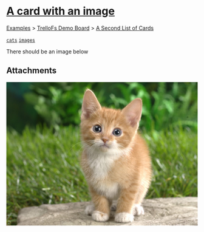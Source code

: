 # [A card with an image](https://trello.com/c/0n9J8V4r/3-a-card-with-an-image)

[Examples](../../README.md) > [TrelloFs Demo Board](../README.md) > [A Second List of Cards](README.md)

[`cats`](../Labels/cats.md) [`images`](../Labels/images.md)

There should be an image below



## Attachments

![cats-cute-cat-animal-cute-grass-photo.jpg](../../Attachments/TrelloFs_Demo_Board/A_card_with_an_image/cats-cute-cat-animal-cute-grass-photo.jpg)